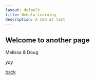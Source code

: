 ```yaml
---
layout: default
title: Nebula Learning
description: A CEO at last
---
```


## Welcome to another page

Melissa & Doug

_yay_

[back](./startups.html)
